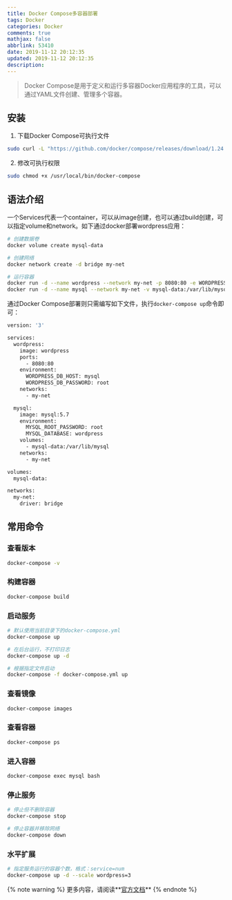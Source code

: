 ```yaml
---
title: Docker Compose多容器部署
tags: Docker
categories: Docker
comments: true
mathjax: false
abbrlink: 53410
date: 2019-11-12 20:12:35
updated: 2019-11-12 20:12:35
description:
---
```

> Docker Compose是用于定义和运行多容器Docker应用程序的工具，可以通过YAML文件创建、管理多个容器。


## 安装

1. 下载Docker Compose可执行文件
```bash
sudo curl -L "https://github.com/docker/compose/releases/download/1.24.1/docker-compose-$(uname -s)-$(uname -m)" -o /usr/local/bin/docker-compose
```

2. 修改可执行权限
```bash
sudo chmod +x /usr/local/bin/docker-compose
```

<!-- more -->

## 语法介绍

一个Services代表一个container，可以从image创建，也可以通过build创建，可以指定volume和network。如下通过docker部署wordpress应用：

```bash
# 创建数据卷
docker volume create mysql-data

# 创建网络
docker network create -d bridge my-net

# 运行容器
docker run -d --name wordpress --network my-net -p 8080:80 -e WORDPRESS_DB_HOST=mysql -e WORDPRESS_DB_PASSWORD=root wordpress
docker run -d --name mysql --network my-net -v mysql-data:/var/lib/mysql -e MYSQL_ROOT_PASSWORD=root -e MYSQL_DATABASE=wordpress mysql:5.7
```

通过Docker Compose部署则只需编写如下文件，执行`docker-compose up`命令即可：

```bash docker-compose.yml
version: '3'

services:
  wordpress:
    image: wordpress
    ports:
      - 8080:80
    environment:
      WORDPRESS_DB_HOST: mysql
      WORDPRESS_DB_PASSWORD: root
    networks:
      - my-net

  mysql:
    image: mysql:5.7
    environment:
      MYSQL_ROOT_PASSWORD: root
      MYSQL_DATABASE: wordpress
    volumes:
      - mysql-data:/var/lib/mysql
    networks:
      - my-net

volumes:
  mysql-data:

networks:
  my-net:
    driver: bridge
```


## 常用命令

### 查看版本

```bash
docker-compose -v
```

### 构建容器

```bash
docker-compose build
```

### 启动服务

```bash
# 默认使用当前目录下的docker-compose.yml
docker-compose up

# 在后台运行，不打印日志
docker-compose up -d

# 根据指定文件启动
docker-compose -f docker-compose.yml up
```

### 查看镜像

```bash
docker-compose images
```

### 查看容器

```bash
docker-compose ps
```

### 进入容器

```bash
docker-compose exec mysql bash
```

### 停止服务

```bash
# 停止但不删除容器
docker-compose stop

# 停止容器并移除网络
docker-compose down
```

### 水平扩展

```bash
# 指定服务运行的容器个数，格式：service=num
docker-compose up -d --scale wordpress=3
```


{% note warning %}
更多内容，请阅读**[官方文档](https://docs.docker.com/compose/)**
{% endnote %}

